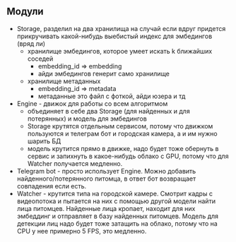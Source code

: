 ## Модули
* Storage, разделил на два хранилища на случай если вдруг придется прикручивать какой-нибудь выебистый индекс для эмбедингов (вряд ли)
    * хранилище эмбедингов, которое умеет искать k ближайших соседей
        *  embedding_id => embedding
        * айди эмбедингов генерит само хранилище
    * хранилище метаданных
        * embedding_id => metadata
        * метаданные это файл с фоткой, айди юзера и тд
* Engine - движок для работы со всем алгоритмом
    * объединяет в себе два Storage (для найденных и для потерянных) и модель для эмбедингов
    * Storage крутятся отдельным сервисом, потому что движком пользуются и
    телеграм бот и городская камера, а и им нужно шарить БД
    * модель крутится прямо в движке, надо будет тоже обернуть в сервис и запихнуть в какое-нибудь облако с GPU,
    потому что для Watcher получается медленно.
* Telegram bot - просто использует Engine. Можно добавить найденного/потерянного питомца, в ответ бот возвращает совпадения если есть.
* Watcher - крутится типа на городской камере. Смотрит кадры с видеопотока и пытается на них
  с помощью другой модели найти лица питомцев. Найденные лица кропает, находит для них эмбеддинг и отправляет в базу найденных питомцев. Модель для детекции лиц надо будет тоже затащить на облако, потому что на CPU у нее примерно 5 FPS, это медленно.